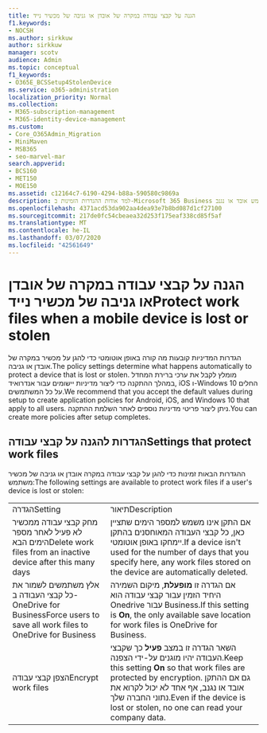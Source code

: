 ```yaml
---
title: הגנה על קבצי עבודה במקרה של אובדן או גניבה של מכשיר נייד
f1.keywords:
- NOCSH
ms.author: sirkkuw
author: sirkkuw
manager: scotv
audience: Admin
ms.topic: conceptual
f1_keywords:
- O365E_BCSSetup4StolenDevice
ms.service: o365-administration
localization_priority: Normal
ms.collection:
- M365-subscription-management
- M365-identity-device-management
ms.custom:
- Core_O365Admin_Migration
- MiniMaven
- MSB365
- seo-marvel-mar
search.appverid:
- BCS160
- MET150
- MOE150
ms.assetid: c12164c7-6190-4294-b88a-590580c9869a
description: למד אודות ההגדרות הזמינות ב-Microsoft 365 Business כדי להגן על קבצי עבודה אם התקן של משתמש אובד או נגנב.
ms.openlocfilehash: 4371acd53da902aa4dea93e7b8bd087d1cf27100
ms.sourcegitcommit: 217de0fc54cbeaea32d253f175eaf338cd85f5af
ms.translationtype: MT
ms.contentlocale: he-IL
ms.lasthandoff: 03/07/2020
ms.locfileid: "42561649"
---
```

# <a name="protect-work-files-when-a-mobile-device-is-lost-or-stolen"></a><span data-ttu-id="40213-103">הגנה על קבצי עבודה במקרה של אובדן או גניבה של מכשיר נייד</span><span class="sxs-lookup"><span data-stu-id="40213-103">Protect work files when a mobile device is lost or stolen</span></span>

<span data-ttu-id="40213-104">הגדרות המדיניות קובעות מה קורה באופן אוטומטי כדי להגן על מכשיר במקרה של אובדן או גניבה.</span><span class="sxs-lookup"><span data-stu-id="40213-104">The policy settings determine what happens automatically to protect a device that is lost or stolen.</span></span> <span data-ttu-id="40213-105">מומלץ לקבל את ערכי ברירת המחדל במהלך ההתקנה כדי ליצור מדיניות יישומים עבור אנדרואיד, iOS ו-Windows 10 החלים על כל המשתמשים.</span><span class="sxs-lookup"><span data-stu-id="40213-105">We recommend that you accept the default values during setup to create application policies for Android, iOS, and Windows 10 that apply to all users.</span></span> <span data-ttu-id="40213-106">ניתן ליצור פריטי מדיניות נוספים לאחר השלמת ההתקנה.</span><span class="sxs-lookup"><span data-stu-id="40213-106">You can create more policies after setup completes.</span></span>
  
## <a name="settings-that-protect-work-files"></a><span data-ttu-id="40213-107">הגדרות להגנה על קבצי עבודה</span><span class="sxs-lookup"><span data-stu-id="40213-107">Settings that protect work files</span></span>

<span data-ttu-id="40213-108">ההגדרות הבאות זמינות כדי להגן על קבצי עבודה במקרה אובדן או גניבה של מכשיר משתמש:</span><span class="sxs-lookup"><span data-stu-id="40213-108">The following settings are available to protect work files if a user's device is lost or stolen:</span></span>
  
|||
|:-----|:-----|
|<span data-ttu-id="40213-109">הגדרה</span><span class="sxs-lookup"><span data-stu-id="40213-109">Setting</span></span>  <br/> |<span data-ttu-id="40213-110">תיאור</span><span class="sxs-lookup"><span data-stu-id="40213-110">Description</span></span>  <br/> |
|<span data-ttu-id="40213-111">מחק קבצי עבודה ממכשיר לא פעיל לאחר מספר הימים הבא</span><span class="sxs-lookup"><span data-stu-id="40213-111">Delete work files from an inactive device after this many days</span></span>  <br/> |<span data-ttu-id="40213-112">אם התקן אינו משמש למספר הימים שתציין כאן, כל קבצי העבודה המאוחסנים בהתקן יימחקו באופן אוטומטי.</span><span class="sxs-lookup"><span data-stu-id="40213-112">If a device isn't used for the number of days that you specify here, any work files stored on the device are automatically deleted.</span></span>  <br/> |
|<span data-ttu-id="40213-113">אלץ משתמשים לשמור את כל קבצי העבודה ב- OneDrive for Business</span><span class="sxs-lookup"><span data-stu-id="40213-113">Force users to save all work files to OneDrive for Business</span></span>  <br/> |<span data-ttu-id="40213-114">אם הגדרה זו **מופעלת**, מיקום השמירה היחיד הזמין עבור קבצי עבודה הוא Onedrive עבור Business.</span><span class="sxs-lookup"><span data-stu-id="40213-114">If this setting is **On**, the only available save location for work files is OneDrive for Business.</span></span>  <br/> |
|<span data-ttu-id="40213-115">הצפן קבצי עבודה</span><span class="sxs-lookup"><span data-stu-id="40213-115">Encrypt work files</span></span>  <br/> |<span data-ttu-id="40213-116">השאר הגדרה זו במצב **פעיל** כך שקבצי העבודה יהיו מוגנים על-ידי הצפנה.</span><span class="sxs-lookup"><span data-stu-id="40213-116">Keep this setting **On** so that work files are protected by encryption.</span></span> <span data-ttu-id="40213-117">גם אם ההתקן אובד או נגנב, אף אחד לא יכול לקרוא את נתוני החברה שלך.</span><span class="sxs-lookup"><span data-stu-id="40213-117">Even if the device is lost or stolen, no one can read your company data.</span></span>  <br/> |
   


